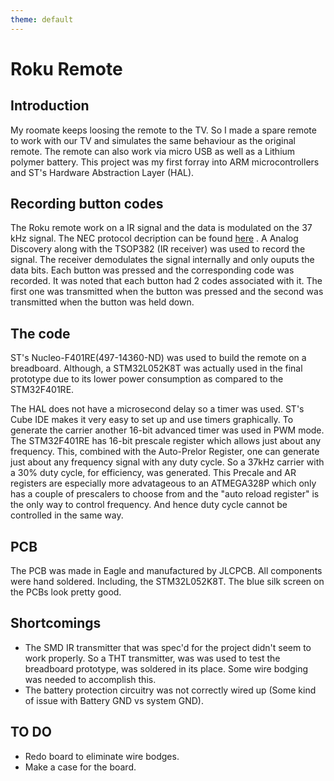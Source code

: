 ```yaml
---
theme: default
---
```


# Roku Remote

## Introduction
My roomate keeps loosing the remote to the TV. So I made a spare remote to work with our TV and simulates the same behaviour as the original remote. The remote can also work via micro USB as well as a Lithium polymer battery. This project was my first forray into ARM microcontrollers and ST's Hardware Abstraction Layer (HAL).  

## Recording button codes
The Roku remote work on a IR signal and the data is modulated on the 37 kHz signal. The NEC protocol decription can be found [here](https://techdocs.altium.com/display/FPGA/NEC+Infrared+Transmission+Protocol) . A Analog Discovery along with the TSOP382 (IR receiver) was used to record the signal. The receiver demodulates the signal internally and only ouputs the data bits. Each button was pressed and the corresponding code was recorded. It was noted that each button had 2 codes associated with it. The first one was transmitted when the button was pressed and the second was transmitted when the button was held down. 

## The code
ST's Nucleo-F401RE(497-14360-ND) was used to build the remote on a breadboard. Although, a STM32L052K8T was actually used in the final prototype due to its lower power consumption as compared to the STM32F401RE.

The HAL does not have a microsecond delay so a timer was used. ST's Cube IDE makes it very easy to set up and use timers graphically. To generate the carrier another 16-bit advanced timer was used in PWM mode. The STM32F401RE has 16-bit prescale register which allows just about any frequency. This, combined with the Auto-Prelor Register, one can generate just about any frequency signal with any duty cycle. So a 37kHz carrier with a 30% duty cycle, for efficiency, was generated. This Precale and AR registers are especially more advatageous to an ATMEGA328P which only has a couple of prescalers to choose from and the "auto reload register" is the only way to control frequency. And hence duty cycle cannot be controlled in the same way.

## PCB
The PCB was made in Eagle and manufactured by JLCPCB. All components were hand soldered. Including, the STM32L052K8T. The blue silk screen on the PCBs look pretty good. 

## Shortcomings
- The SMD IR transmitter that was spec'd for the project didn't seem to work properly. So a THT transmitter, was was used to test the breadboard prototype, was soldered in its place. Some wire bodging was needed to accomplish this.
- The battery protection circuitry was not correctly wired up (Some kind of issue with Battery GND vs system GND).

## TO DO
- Redo board to eliminate wire bodges.
- Make a case for the board.
